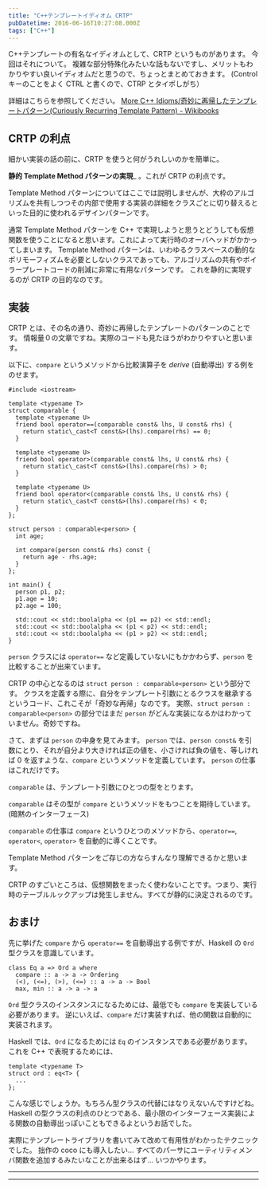 ```yaml
---
title: "C++テンプレートイディオム CRTP"
pubDatetime: 2016-06-16T10:27:08.000Z
tags: ["C++"]
---
```


C++テンプレートの有名なイディオムとして、CRTP というものがあります。
今回はそれについて。
複雑な部分特殊化みたいな話もないですし、メリットもわかりやすい良いイディオムだと思うので、ちょっとまとめておきます。
(Control キーのことをよく CTRL と書くので、CTRP とタイポしがち）

詳細はこちらを参照してください。
[More C++ Idioms/奇妙に再帰したテンプレートパターン(Curiously Recurring Template Pattern) - Wikibooks](<https://ja.wikibooks.org/wiki/More_C%2B%2B_Idioms/%E5%A5%87%E5%A6%99%E3%81%AB%E5%86%8D%E5%B8%B0%E3%81%97%E3%81%9F%E3%83%86%E3%83%B3%E3%83%97%E3%83%AC%E3%83%BC%E3%83%88%E3%83%91%E3%82%BF%E3%83%BC%E3%83%B3(Curiously_Recurring_Template_Pattern)>)

## CRTP の利点

細かい実装の話の前に、CRTP を使うと何がうれしいのかを簡単に。

**静的 Template Method パターンの実現**\_ 。これが CRTP の利点です。

Template Method パターンについてはここでは説明しませんが、大枠のアルゴリズムを共有しつつその内部で使用する実装の詳細をクラスごとに切り替えるといった目的に使われるデザインパターンです。

通常 Template Method パターンを C++ で実現しようと思うとどうしても仮想関数を使うことになると思います。これによって実行時のオーバヘッドがかかってしまいます。
Template Method パターンは、いわゆるクラスベースの動的なポリモーフィズムを必要としないクラスであっても、アルゴリズムの共有やボイラープレートコードの削減に非常に有用なパターンです。
これを静的に実現するのが CRTP の目的なのです。

## 実装

CRTP とは、その名の通り、奇妙に再帰したテンプレートのパターンのことです。
情報量０の文章ですね。実際のコードも見たほうがわかりやすいと思います。

以下に、`compare` というメソッドから比較演算子を _derive_ (自動導出) する例をのせます。

```
#include <iostream>

template <typename T>
struct comparable {
  template <typename U>
  friend bool operator==(comparable const& lhs, U const& rhs) {
    return static\_cast<T const&>(lhs).compare(rhs) == 0;
  }

  template <typename U>
  friend bool operator>(comparable const& lhs, U const& rhs) {
    return static\_cast<T const&>(lhs).compare(rhs) > 0;
  }

  template <typename U>
  friend bool operator<(comparable const& lhs, U const& rhs) {
    return static\_cast<T const&>(lhs).compare(rhs) < 0;
  }
};

struct person : comparable<person> {
  int age;

  int compare(person const& rhs) const {
    return age - rhs.age;
  }
};

int main() {
  person p1, p2;
  p1.age = 10;
  p2.age = 100;

  std::cout << std::boolalpha << (p1 == p2) << std::endl;
  std::cout << std::boolalpha << (p1 < p2) << std::endl;
  std::cout << std::boolalpha << (p1 > p2) << std::endl;
}

```

`person` クラスには `operator==` など定義していないにもかかわらず、`person` を比較することが出来ています。

CRTP の中心となるのは `struct person : comparable<person>` という部分です。
クラスを定義する際に、自分をテンプレート引数にとるクラスを継承するというコード、これこそが「奇妙な再帰」なのです。
実際、`struct person : comparable<person>` の部分ではまだ `person` がどんな実装になるかはわかっていません。奇妙ですね。

さて、まずは `person` の中身を見てみます。
`person` では、`person const&` を引数にとり、それが自分より大きければ正の値を、小さければ負の値を、等しければ 0 を返すような、`compare` というメソッドを定義しています。
`person` の仕事はこれだけです。

`comparable` は、テンプレート引数にひとつの型をとります。

`comparable` はその型が `compare` というメソッドをもつことを期待しています。(暗黙のインターフェース)

`comparable` の仕事は `compare` というひとつのメソッドから、`operator==`, `operator<`, `operator>` を自動的に導くことです。

Template Method パターンをご存じの方ならすんなり理解できるかと思います。

CRTP のすごいところは、仮想関数をまったく使わないことです。つまり、実行時のテーブルルックアップは発生しません。すべてが静的に決定されるのです。

## おまけ

先に挙げた `compare` から `operator==` を自動導出する例ですが、Haskell の `Ord` 型クラスを意識しています。

```
class Eq a => Ord a where
  compare :: a -> a -> Ordering
  (<), (<=), (>), (<=) :: a -> a -> Bool
  max, min :: a -> a -> a

```

`Ord` 型クラスのインスタンスになるためには、最低でも `compare` を実装している必要があります。
逆にいえば、`compare` だけ実装すれば、他の関数は自動的に実装されます。

Haskell では、`Ord` になるためには `Eq` のインスタンスである必要があります。
これを C++ で表現するためには、

```
template <typename T>
struct ord : eq<T> {
  ...
};

```

こんな感じでしょうか。もちろん型クラスの代替にはなりえないんですけどね。
Haskell の型クラスの利点のひとつである、最小限のインターフェース実装による関数の自動導出っぽいこともできるよというお話でした。

実際にテンプレートライブラリを書いてみて改めて有用性がわかったテクニックでした。
拙作の coco にも導入したい... すべてのパーサにユーティリティメンバ関数を追加するみたいなことが出来るはず... いつかやります。

---

---
